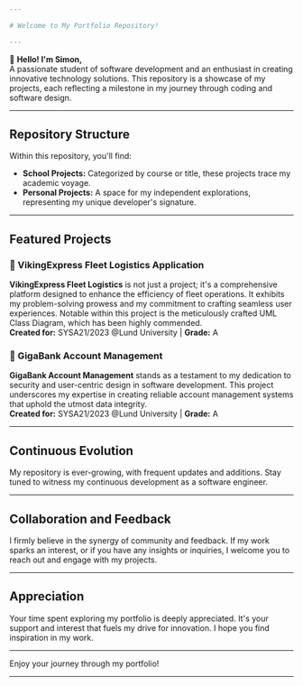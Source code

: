```yaml
---

# Welcome to My Portfolio Repository!

---
```


👋 **Hello! I'm Simon,**  
A passionate student of software development and an enthusiast in creating innovative technology solutions. This repository is a showcase of my projects, each reflecting a milestone in my journey through coding and software design.

---

## Repository Structure

Within this repository, you'll find:
- **School Projects:** Categorized by course or title, these projects trace my academic voyage.
- **Personal Projects:** A space for my independent explorations, representing my unique developer's signature.

---

## Featured Projects

### 🚚 VikingExpress Fleet Logistics Application
**VikingExpress Fleet Logistics** is not just a project; it's a comprehensive platform designed to enhance the efficiency of fleet operations. It exhibits my problem-solving prowess and my commitment to crafting seamless user experiences. Notable within this project is the meticulously crafted UML Class Diagram, which has been highly commended.  
**Created for:** SYSA21/2023 @Lund University | **Grade:** A

### 🏦 GigaBank Account Management
**GigaBank Account Management** stands as a testament to my dedication to security and user-centric design in software development. This project underscores my expertise in creating reliable account management systems that uphold the utmost data integrity.  
**Created for:** SYSA21/2023 @Lund University | **Grade:** A

---

## Continuous Evolution

My repository is ever-growing, with frequent updates and additions. Stay tuned to witness my continuous development as a software engineer.

---

## Collaboration and Feedback

I firmly believe in the synergy of community and feedback. If my work sparks an interest, or if you have any insights or inquiries, I welcome you to reach out and engage with my projects.

---

## Appreciation

Your time spent exploring my portfolio is deeply appreciated. It's your support and interest that fuels my drive for innovation. I hope you find inspiration in my work.

---

Enjoy your journey through my portfolio!

---
